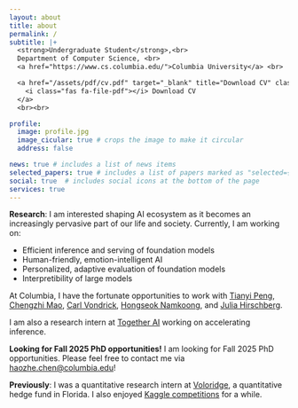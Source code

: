 ```yaml
---
layout: about
title: about
permalink: /
subtitle: |+
  <strong>Undergraduate Student</strong>,<br>
  Department of Computer Science, <br>
  <a href="https://www.cs.columbia.edu/">Columbia University</a> <br>

  <a href="/assets/pdf/cv.pdf" target="_blank" title="Download CV" class="cv-icon">
    <i class="fas fa-file-pdf"></i> Download CV
  </a>
  <br><br>

profile:
  image: profile.jpg
  image_cicular: true # crops the image to make it circular
  address: false

news: true # includes a list of news items
selected_papers: true # includes a list of papers marked as "selected={true}"
social: true  # includes social icons at the bottom of the page
services: true
---
```


**Research**: I am interested shaping AI ecosystem as it becomes an increasingly pervasive part of our life and society. Currently, I am working on:
- Efficient inference and serving of foundation models
- Human-friendly, emotion-intelligent AI
- Personalized, adaptive evaluation of foundation models
- Interpretibility of large models

At Columbia, I have the fortunate opportunities to work with [Tianyi Peng](https://tianyipeng.github.io/), [Chengzhi Mao](http://www.cs.columbia.edu/~mcz/), [Carl Vondrick](https://www.cs.columbia.edu/~vondrick/), [Hongseok Namkoong](https://hsnamkoong.github.io/), and [Julia Hirschberg](http://www.cs.columbia.edu/~julia/).

I am also a research intern at [Together AI](https://www.together.ai/) working on accelerating inference.


**Looking for Fall 2025 PhD opportunities!**
I am looking for Fall 2025 PhD opportunities. Please feel free to contact me via [haozhe.chen@columbia.edu](mailto:haozhe.chen@columbia.edu)!



**Previously**: I was a quantitative research intern at [Voloridge](https://www.voloridge.com/), a quantitative hedge fund in Florida. I also enjoyed [Kaggle competitions](https://www.kaggle.com/tonychenxyz) for a while.